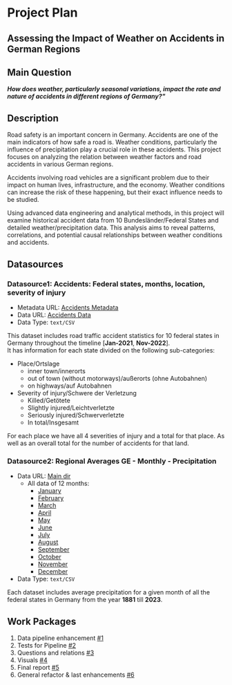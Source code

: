 Project Plan
===============

Assessing the Impact of Weather on Accidents in German Regions
---------------------------------------------------------------


## Main Question
**_How does weather, particularly seasonal variations, impact the rate and nature of accidents in different regions of Germany?"_**

## Description
Road safety is an important concern in Germany. Accidents are one of the main indicators of how safe a road is.
Weather conditions, particularly the influence of precipitation play a crucial role in these accidents.
This project focuses on analyzing the relation between weather factors and road accidents in various German regions.

Accidents involving road vehicles are a significant problem due to their impact on human lives, infrastructure, and the economy.
Weather conditions can increase the risk of these happening, but their exact influence needs to be studied.

Using advanced data engineering and analytical methods, in this project will examine historical accident data from 10 Bundesländer/Federal States and detailed weather/precipitation data.
This analysis aims to reveal patterns, correlations, and potential causal relationships between weather conditions and accidents.

## Datasources

### Datasource1: Accidents: Federal states, months, location, severity of injury
* Metadata URL: [Accidents Metadata](https://www.govdata.de/ckan/dataset/verungluckte-bundeslander-monate-ortslage-schwere-derverletzung.rdf)
* Data URL: [Accidents Data](https://www-genesis.destatis.de/genesis/downloads/00/tables/46241-0024_00.csv)
* Data Type: `text/CSV`


This dataset includes road traffic accident statistics for 10 federal states in Germany throughout the timeline [**Jan-2021**, **Nov-2022**]. <br>
It has information for each state divided on the following sub-categories:

- Place/Ortslage
    - inner town/innerorts
    - out of town (without motorways)/außerorts (ohne Autobahnen)
    - on highways/auf Autobahnen
- Severity of injury/Schwere der Verletzung
    - Killed/Getötete 
    - Slightly injured/Leichtverletzte
    - Seriously injured/Schwerverletzte
    - In total/Insgesamt

For each place we have all 4 severities of injury and a total for that place. As well as an overall total for the number of accidents for that land.

### Datasource2: Regional Averages GE - Monthly - Precipitation
* Data URL: [Main dir](https://opendata.dwd.de/climate_environment/CDC/regional_averages_DE/monthly/precipitation/)
    * All data of 12 months:
        * [January](https://opendata.dwd.de/climate_environment/CDC/regional_averages_DE/monthly/precipitation/regional_averages_rr_01.txt)
        * [February](https://opendata.dwd.de/climate_environment/CDC/regional_averages_DE/monthly/precipitation/regional_averages_rr_02.txt)
        * [March](https://opendata.dwd.de/climate_environment/CDC/regional_averages_DE/monthly/precipitation/regional_averages_rr_03.txt)
        * [April](https://opendata.dwd.de/climate_environment/CDC/regional_averages_DE/monthly/precipitation/regional_averages_rr_04.txt)
        * [May](https://opendata.dwd.de/climate_environment/CDC/regional_averages_DE/monthly/precipitation/regional_averages_rr_05.txt)
        * [June](https://opendata.dwd.de/climate_environment/CDC/regional_averages_DE/monthly/precipitation/regional_averages_rr_06.txt)
        * [July](https://opendata.dwd.de/climate_environment/CDC/regional_averages_DE/monthly/precipitation/regional_averages_rr_07.txt)
        * [August](https://opendata.dwd.de/climate_environment/CDC/regional_averages_DE/monthly/precipitation/regional_averages_rr_08.txt)
        * [September](https://opendata.dwd.de/climate_environment/CDC/regional_averages_DE/monthly/precipitation/regional_averages_rr_09.txt)
        * [October](https://opendata.dwd.de/climate_environment/CDC/regional_averages_DE/monthly/precipitation/regional_averages_rr_10.txt)
        * [November](https://opendata.dwd.de/climate_environment/CDC/regional_averages_DE/monthly/precipitation/regional_averages_rr_11.txt)
        * [December](https://opendata.dwd.de/climate_environment/CDC/regional_averages_DE/monthly/precipitation/regional_averages_rr_12.txt)
* Data Type: `text/CSV`

Each dataset includes average precipitation for a given month of all the federal states in Germany from the year **1881** till **2023**.

## Work Packages

1. Data pipeline enhancement [#1][i1]
2. Tests for Pipeline [#2][i2]
3. Questions and relations [#3][i3]
4. Visuals [#4][i4]
5. Final report [#5][i5]
6. General refactor & last enhancements [#6][i6]

[i1]: https://github.com/kristikotini/made-template/issues/1
[i2]: https://github.com/kristikotini/made-template/issues/2
[i3]: https://github.com/kristikotini/made-template/issues/3
[i4]: https://github.com/kristikotini/made-template/issues/4
[i5]: https://github.com/kristikotini/made-template/issues/5
[i6]: https://github.com/kristikotini/made-template/issues/6
